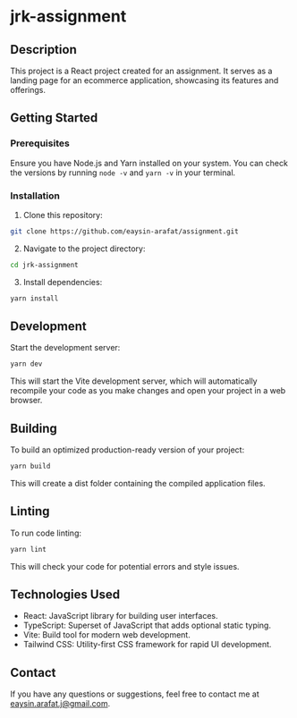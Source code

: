 # jrk-assignment

## Description

This project is a React project created for an assignment. It serves as a landing page for an ecommerce application, showcasing its features and offerings.

## Getting Started

### Prerequisites

Ensure you have Node.js and Yarn installed on your system. You can check the versions by running `node -v` and `yarn -v` in your terminal.

### Installation

01. Clone this repository:
   ```bash
   git clone https://github.com/eaysin-arafat/assignment.git
   ```
02. Navigate to the project directory:

```bash
cd jrk-assignment
```

03. Install dependencies:

```bash
yarn install
```

## Development
Start the development server:

```bash
yarn dev
```
This will start the Vite development server, which will automatically recompile your code as you make changes and open your project in a web browser.

## Building
To build an optimized production-ready version of your project:

```bash
yarn build
```
This will create a dist folder containing the compiled application files.

## Linting
To run code linting:

```bash
yarn lint
```
This will check your code for potential errors and style issues.

## Technologies Used
- React: JavaScript library for building user interfaces.
- TypeScript: Superset of JavaScript that adds optional static typing.
- Vite: Build tool for modern web development.
- Tailwind CSS: Utility-first CSS framework for rapid UI development.

## Contact
If you have any questions or suggestions, feel free to contact me at eaysin.arafat.j@gmail.com.



